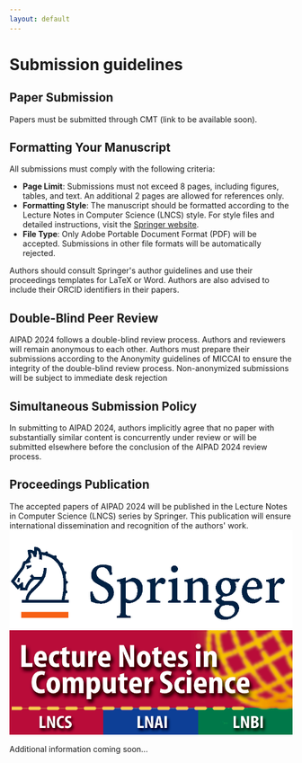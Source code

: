 ```yaml
---
layout: default
---
```


# Submission guidelines

## Paper Submission

<p>Papers must be submitted through CMT (link to be available soon). <!--({{ site.workshop.submission_link }})--></p>

## Formatting Your Manuscript

All submissions must comply with the following criteria:

- **Page Limit**: Submissions must not exceed 8 pages, including figures, tables, and text. An additional 2 pages are allowed for references only.
- **Formatting Style**: The manuscript should be formatted according to the Lecture Notes in Computer Science (LNCS) style. For style files and detailed instructions, visit the [Springer website](https://www.springer.com/gp/computer-science/lncs/conference-proceedings-guidelines).
- **File Type**: Only Adobe Portable Document Format (PDF) will be accepted. Submissions in other file formats will be automatically rejected.

Authors should consult Springer's author guidelines and use their proceedings templates for LaTeX or Word. Authors are also advised to include their ORCID identifiers in their papers. 
<!-- The corresponding author must fill out and sign a Consent-to-Publish form on behalf of all co-authors, and the name on the copyright form should correspond with the name marked on the paper. No changes to authorship will be permitted after submission to Springer.-->

## Double-Blind Peer Review
AIPAD 2024 follows a double-blind review process. Authors and reviewers will remain anonymous to each other. 
Authors must prepare their submissions according to the Anonymity guidelines of MICCAI to ensure the integrity of the double-blind review process. Non-anonymized submissions will be subject to immediate desk rejection

<!-- ## Supplementary Material
Submission of supplementary material is optional and may include:

- Videos showcasing results not included in the main paper.
- Anonymized related submissions to other conferences and journals.
- Technical appendices or reports with detailed proofs and mathematical derivations supplementary to the main paper.

References to any supplementary material should be clearly indicated in the main manuscript. Reviewers are not obligated to review supplementary materials.-->

## Simultaneous Submission Policy
In submitting to AIPAD 2024, authors implicitly agree that no paper with substantially similar content is concurrently under review or will be submitted elsewhere before the conclusion of the AIPAD 2024 review process.

## Proceedings Publication
The accepted papers of AIPAD 2024 will be published in the Lecture Notes in Computer Science (LNCS) series by Springer. This publication will ensure international dissemination and recognition of the authors' work.
![SpringerLogo](img/Springer_Logo.png) ![LNCSLogo](img/LNCS-Logo.png)

<!-- All submissions will go through a double-blind review process. Papers will be selected based on
relevance, significance and novelty of results, technical merit, and clarity of presentation.-->

Additional information coming soon...

<!--For regular submissions, the maximum number of pages is 12 (including figures, tables and references), using the 
[LNCS proceedings format](https://www.springer.com/gp/computer-science/lncs/conference-proceedings-guidelines).

**Each accepted paper must be covered by at least one author registration** (either a
*Full registration* or a *Workshop/Tutorial registration*, if you plan to attend
the workshops/tutorials only).

Once accepted, the presence of at least one author at the event and the oral presentation of the paper are mandatory.-->
